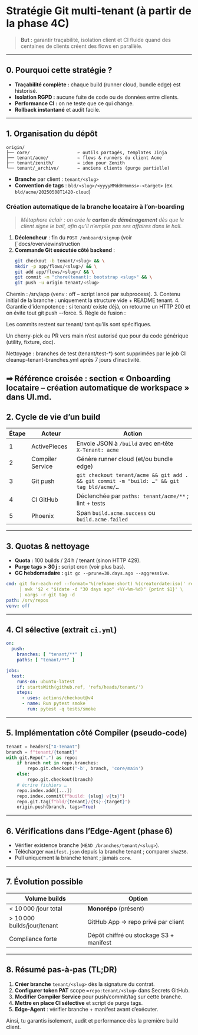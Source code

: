 # Stratégie Git multi‑tenant (à partir de la phase 4C)

> **But :** garantir traçabilité, isolation client et CI fluide quand des centaines de clients créent des flows en parallèle.

---

## 0. Pourquoi cette stratégie ?

* **Traçabilité complète :** chaque build (runner cloud, bundle edge) est historisé.
* **Isolation RGPD :** aucune fuite de code ou de données entre clients.
* **Performance CI :** on ne teste que ce qui change.
* **Rollback instantané** et audit facile.

---

## 1. Organisation du dépôt

```
origin/
├── core/                  ← outils partagés, templates Jinja
├── tenant/acme/           ← flows & runners du client Acme
├── tenant/zenith/         ← idem pour Zenith
└── tenant/_archive/       ← anciens clients (purge partielle)
```

* **Branche** par client : `tenant/<slug>`
* **Convention de tags** : `bld/<slug>/<yyyyMMddHHmmss>-<target>` (ex. `bld/acme/20250508T1420-cloud`)

### Création automatique de la branche locataire à l’on-boarding

> *Métaphore éclair : on crée le **carton de déménagement** dès que le client signe le bail, afin qu’il n’empile pas ses affaires dans le hall.*

1. **Déclencheur** : fin du `POST /onboard/signup` (voir [`docs/overviewinstruction
2. **Commande Git exécutée côté backend** :  
   ```bash
   git checkout -b tenant/<slug> && \
   mkdir -p app/flows/<slug>/ && \
   git add app/flows/<slug>/ && \
   git commit -m "chore(tenant): bootstrap <slug>" && \
   git push -u origin tenant/<slug>
Chemin : /srv/app (venv : off – script lancé par subprocess).
3. Contenu initial de la branche : uniquement la structure vide + README tenant.
4. Garantie d’idempotence : si tenant/<slug> existe déjà, on retourne un HTTP 200 et on évite tout git push --force.
5. Règle de fusion :

Les commits restent sur tenant/<slug> tant qu’ils sont spécifiques.

Un cherry-pick ou PR vers main n’est autorisé que pour du code générique (utility, fixture, doc).

Nettoyage : branches de test (tenant/test-*) sont supprimées par le job CI cleanup-tenant-branches.yml après 7 jours d’inactivité.

➡︎ Référence croisée : section « Onboarding locataire – création automatique de workspace » dans UI.md.
---

## 2. Cycle de vie d’un build

| Étape | Acteur           | Action                                                                                    |
| ----- | ---------------- | ----------------------------------------------------------------------------------------- |
| 1     | ActivePieces     | Envoie JSON à `/build` avec en‑tête `X‑Tenant: acme`                                      |
| 2     | Compiler Service | Génère runner cloud (et/ou bundle edge)                                                   |
| 3     | Git push         | `git checkout tenant/acme && git add . && git commit -m "build: …" && git tag bld/acme/…` |
| 4     | CI GitHub        | Déclenchée par `paths: tenant/acme/**` ; lint + tests                                     |
| 5     | Phoenix          | Span `build.acme.success` ou `build.acme.failed`                                          |

---

## 3. Quotas & nettoyage

* **Quota :** 100 builds / 24 h / tenant (sinon HTTP 429).
* **Purge tags > 30 j :** script cron (voir plus bas).
* **GC hebdomadaire :** `git gc --prune=30.days.ago --aggressive`.

```yaml
cmd: git for-each-ref --format='%(refname:short) %(creatordate:iso)' refs/tags/bld/acme \
     | awk '$2 < "$(date -d "30 days ago" +%Y-%m-%d)" {print $1}' \
     | xargs -r git tag -d
path: /srv/repos
venv: off
```

---

## 4. CI sélective (extrait `ci.yml`)

```yaml
on:
  push:
    branches: [ "tenant/**" ]
    paths: [ "tenant/**" ]

jobs:
  test:
    runs-on: ubuntu-latest
    if: startsWith(github.ref, 'refs/heads/tenant/')
    steps:
      - uses: actions/checkout@v4
      - name: Run pytest smoke
        run: pytest -q tests/smoke
```

---

## 5. Implémentation côté Compiler (pseudo‑code)

```python
tenant = headers["X-Tenant"]
branch = f"tenant/{tenant}"
with git.Repo(".") as repo:
    if branch not in repo.branches:
        repo.git.checkout('-b', branch, 'core/main')
    else:
        repo.git.checkout(branch)
    # écrire fichiers …
    repo.index.add([...])
    repo.index.commit(f"build: {slug} v{ts}")
    repo.git.tag(f"bld/{tenant}/{ts}-{target}")
    origin.push(branch, tags=True)
```

---

## 6. Vérifications dans l’Edge‑Agent (phase 6)

* Vérifier existence branche (`HEAD /branches/tenant/<slug>`).
* Télécharger `manifest.json` depuis la branche tenant ; comparer `sha256`.
* Pull uniquement la branche tenant ; jamais `core`.

---

## 7. Évolution possible

| Volume builds               | Option                                  |
| --------------------------- | --------------------------------------- |
| < 10 000 /jour total        | **Monorépo** (présent)                  |
| > 10 000 builds/jour/tenant | GitHub App → repo privé par client      |
| Compliance forte            | Dépôt chiffré ou stockage S3 + manifest |

---

## 8. Résumé pas‑à‑pas (TL;DR)

1. **Créer branche** `tenant/<slug>` dès la signature du contrat.
2. **Configurer token PAT** scope =`repo:tenant/<slug>` dans Secrets GitHub.
3. **Modifier Compiler Service** pour push/commit/tag sur cette branche.
4. **Mettre en place CI sélective** et script de purge tags.
5. **Edge‑Agent** : vérifier branche + manifest avant d’exécuter.

Ainsi, tu garantis isolement, audit et performance dès la première build client.
